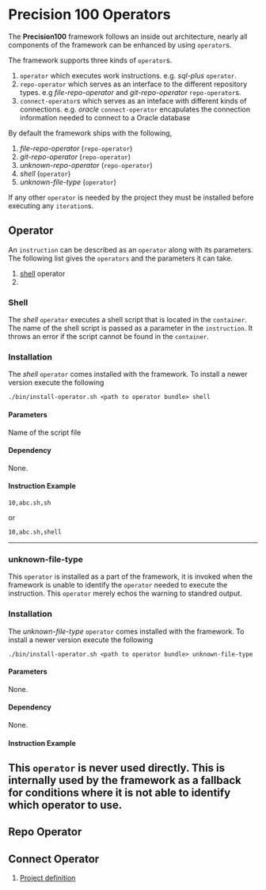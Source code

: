# Precision 100 Operators
The **Precision100** framework follows an inside out architecture, nearly all components of the framework can be enhanced by using `operator`s.

The framework supports three kinds of `operator`s. 
1. `operator` which executes work instructions. e.g. *sql-plus* `operator`. 
2. `repo-operator` which serves as an interface to the different repository types. e.g *file-repo-operator* and *git-repo-operator* `repo-operator`s.
3. `connect-operator`s which serves as an inteface with different kinds of connections. e.g. *oracle* `connect-operator` encapulates the connection information needed to connect to a Oracle database

By default the framework ships with the following,
1. *file-repo-operator* (`repo-operator`)
2. *git-repo-operator* (`repo-operator`)
3. *unknown-repo-operator* (`repo-operator`)
4. *shell* (`operator`)
5. *unknown-file-type* (`operator`)

If any other `operator` is needed by the project they must be installed before executing any `iteration`s.

## Operator
An `instruction` can be described as an `operator` along with its parameters. The following list gives the `operators` and the parameters it can take.

1. [shell](#shell) operator
2. 

### Shell
The *shell* `operator` executes a shell script that is located in the `container`. The name of the shell script is passed as a parameter in the `instruction`. It throws an error if the script cannot be found in the `container`.

### Installation
The *shell* `operator` comes installed with the framework. To install a newer version execute the following
```
./bin/install-operator.sh <path to operator bundle> shell
```
#### Parameters
Name of the script file

#### Dependency
None.

#### Instruction Example
```
10,abc.sh,sh
```
or
```
10,abc.sh,shell
```
---

### unknown-file-type
This `operator` is installed as a part of the framework, it is invoked when the framework is unable to identify the `operator` needed to execute the instruction. This `operator` merely echos the warning to standred output.

### Installation
The *unknown-file-type* `operator` comes installed with the framework. To install a newer version execute the following
```
./bin/install-operator.sh <path to operator bundle> unknown-file-type
```
#### Parameters
None.

#### Dependency
None.

#### Instruction Example
This `operator` is never used directly. This is internally used by the framework as a fallback for conditions where it is not able to identify which operator to use.
---

## Repo Operator


## Connect Operator

1. [Project definition](#project-definition)
